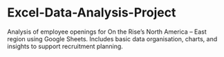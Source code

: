# Excel-Data-Analysis-Project
Analysis of employee openings for On the Rise’s North America – East region using Google Sheets. Includes basic data organisation, charts, and insights to support recruitment planning.
